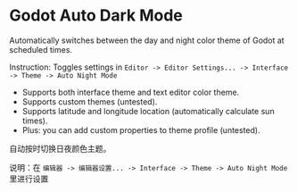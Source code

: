 # Godot Auto Dark Mode
Automatically switches between the day and night color theme of Godot at scheduled times.

Instruction: Toggles settings in `Editor -> Editor Settings... -> Interface -> Theme -> Auto Night Mode`

* Supports both interface theme and text editor color theme.
* Supports custom themes (untested).
* Supports latitude and longitude location (automatically calculate sun times).
* Plus: you can add custom properties to theme profile (untested).



自动按时切换日夜颜色主题。

说明：在 `编辑器 -> 编辑器设置... -> Interface -> Theme -> Auto Night Mode` 里进行设置